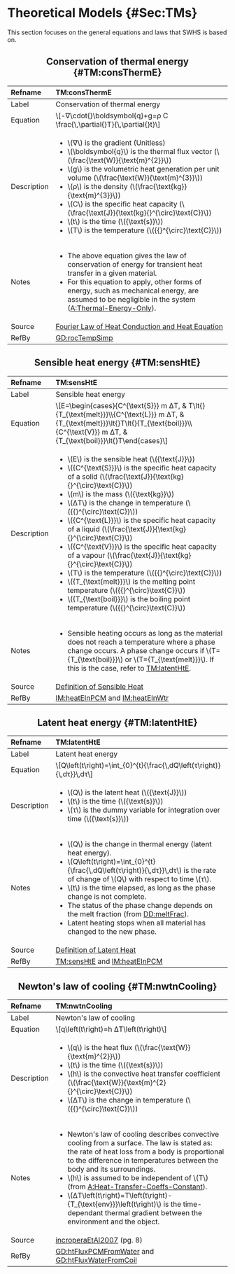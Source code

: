 # Theoretical Models {#Sec:TMs}

This section focuses on the general equations and laws that SWHS is based on.

<div align="center">

## Conservation of thermal energy {#TM:consThermE}

</div>

|Refname    |TM:consThermE                                                                                                                                                                                                                                                                                                                                                                                                                                                                                                                                     |
|:----------|:-------------------------------------------------------------------------------------------------------------------------------------------------------------------------------------------------------------------------------------------------------------------------------------------------------------------------------------------------------------------------------------------------------------------------------------------------------------------------------------------------------------------------------------------------|
|Label      |Conservation of thermal energy                                                                                                                                                                                                                                                                                                                                                                                                                                                                                                                    |
|Equation   |\\[-∇\cdot{}\boldsymbol{q}+g=ρ C \frac{\\,\partial{}T}{\\,\partial{}t}\\]                                                                                                                                                                                                                                                                                                                                                                                                                                                                         |
|Description|<ul><li>\\(∇\\) is the gradient (Unitless)</li><li>\\(\boldsymbol{q}\\) is the thermal flux vector (\\(\frac{\text{W}}{\text{m}^{2}}\\))</li><li>\\(g\\) is the volumetric heat generation per unit volume (\\(\frac{\text{W}}{\text{m}^{3}}\\))</li><li>\\(ρ\\) is the density (\\(\frac{\text{kg}}{\text{m}^{3}}\\))</li><li>\\(C\\) is the specific heat capacity (\\(\frac{\text{J}}{\text{kg}{}^{\circ}\text{C}}\\))</li><li>\\(t\\) is the time (\\({\text{s}}\\))</li><li>\\(T\\) is the temperature (\\({{}^{\circ}\text{C}}\\))</li></ul>|
|Notes      |<ul><li>The above equation gives the law of conservation of energy for transient heat transfer in a given material.</li><li>For this equation to apply, other forms of energy, such as mechanical energy, are assumed to be negligible in the system ([A:Thermal-Energy-Only](./SecAssumps.md#assumpTEO)).</li></ul>                                                                                                                                                                                                                              |
|Source     |[Fourier Law of Heat Conduction and Heat Equation](http://www.efunda.com/formulae/heat_transfer/conduction/overview_cond.cfm)                                                                                                                                                                                                                                                                                                                                                                                                                     |
|RefBy      |[GD:rocTempSimp](./SecGDs.md#GD:rocTempSimp)                                                                                                                                                                                                                                                                                                                                                                                                                                                                                                      |

<div align="center">

## Sensible heat energy {#TM:sensHtE}

</div>

|Refname    |TM:sensHtE                                                                                                                                                                                                                                                                                                                                                                                                                                                                                                                                                                                                                                                                                                                                                                                                                                   |
|:----------|:--------------------------------------------------------------------------------------------------------------------------------------------------------------------------------------------------------------------------------------------------------------------------------------------------------------------------------------------------------------------------------------------------------------------------------------------------------------------------------------------------------------------------------------------------------------------------------------------------------------------------------------------------------------------------------------------------------------------------------------------------------------------------------------------------------------------------------------------|
|Label      |Sensible heat energy                                                                                                                                                                                                                                                                                                                                                                                                                                                                                                                                                                                                                                                                                                                                                                                                                         |
|Equation   |\\[E=\begin{cases}{C^{\text{S}}} m ΔT, & T\lt{}{T\_{\text{melt}}}\\\\{C^{\text{L}}} m ΔT, & {T\_{\text{melt}}}\lt{}T\lt{}{T\_{\text{boil}}}\\\\{C^{\text{V}}} m ΔT, & {T\_{\text{boil}}}\lt{}T\end{cases}\\]                                                                                                                                                                                                                                                                                                                                                                                                                                                                                                                                                                                                                                 |
|Description|<ul><li>\\(E\\) is the sensible heat (\\({\text{J}}\\))</li><li>\\({C^{\text{S}}}\\) is the specific heat capacity of a solid (\\(\frac{\text{J}}{\text{kg}{}^{\circ}\text{C}}\\))</li><li>\\(m\\) is the mass (\\({\text{kg}}\\))</li><li>\\(ΔT\\) is the change in temperature (\\({{}^{\circ}\text{C}}\\))</li><li>\\({C^{\text{L}}}\\) is the specific heat capacity of a liquid (\\(\frac{\text{J}}{\text{kg}{}^{\circ}\text{C}}\\))</li><li>\\({C^{\text{V}}}\\) is the specific heat capacity of a vapour (\\(\frac{\text{J}}{\text{kg}{}^{\circ}\text{C}}\\))</li><li>\\(T\\) is the temperature (\\({{}^{\circ}\text{C}}\\))</li><li>\\({T\_{\text{melt}}}\\) is the melting point temperature (\\({{}^{\circ}\text{C}}\\))</li><li>\\({T\_{\text{boil}}}\\) is the boiling point temperature (\\({{}^{\circ}\text{C}}\\))</li></ul>|
|Notes      |<ul><li>Sensible heating occurs as long as the material does not reach a temperature where a phase change occurs. A phase change occurs if \\(T={T\_{\text{boil}}}\\) or \\(T={T\_{\text{melt}}}\\). If this is the case, refer to [TM:latentHtE](./SecTMs.md#TM:latentHtE).</li></ul>                                                                                                                                                                                                                                                                                                                                                                                                                                                                                                                                                       |
|Source     |[Definition of Sensible Heat](http://en.wikipedia.org/wiki/Sensible_heat)                                                                                                                                                                                                                                                                                                                                                                                                                                                                                                                                                                                                                                                                                                                                                                    |
|RefBy      |[IM:heatEInPCM](./SecIMs.md#IM:heatEInPCM) and [IM:heatEInWtr](./SecIMs.md#IM:heatEInWtr)                                                                                                                                                                                                                                                                                                                                                                                                                                                                                                                                                                                                                                                                                                                                                    |

<div align="center">

## Latent heat energy {#TM:latentHtE}

</div>

|Refname    |TM:latentHtE                                                                                                                                                                                                                                                                                                                                                                                                                                                                                                        |
|:----------|:-------------------------------------------------------------------------------------------------------------------------------------------------------------------------------------------------------------------------------------------------------------------------------------------------------------------------------------------------------------------------------------------------------------------------------------------------------------------------------------------------------------------|
|Label      |Latent heat energy                                                                                                                                                                                                                                                                                                                                                                                                                                                                                                  |
|Equation   |\\[Q\left(t\right)=\int\_{0}^{t}{\frac{\\,dQ\left(τ\right)}{\\,dτ}}\\,dτ\\]                                                                                                                                                                                                                                                                                                                                                                                                                                         |
|Description|<ul><li>\\(Q\\) is the latent heat (\\({\text{J}}\\))</li><li>\\(t\\) is the time (\\({\text{s}}\\))</li><li>\\(τ\\) is the dummy variable for integration over time (\\({\text{s}}\\))</li></ul>                                                                                                                                                                                                                                                                                                                   |
|Notes      |<ul><li>\\(Q\\) is the change in thermal energy (latent heat energy).</li><li>\\(Q\left(t\right)=\int\_{0}^{t}{\frac{\\,dQ\left(τ\right)}{\\,dτ}}\\,dτ\\) is the rate of change of \\(Q\\) with respect to time \\(τ\\).</li><li>\\(t\\) is the time elapsed, as long as the phase change is not complete.</li><li>The status of the phase change depends on the melt fraction (from [DD:meltFrac](./SecDDs.md#DD:meltFrac)).</li><li>Latent heating stops when all material has changed to the new phase.</li></ul>|
|Source     |[Definition of Latent Heat](http://en.wikipedia.org/wiki/Latent_heat)                                                                                                                                                                                                                                                                                                                                                                                                                                               |
|RefBy      |[TM:sensHtE](./SecTMs.md#TM:sensHtE) and [IM:heatEInPCM](./SecIMs.md#IM:heatEInPCM)                                                                                                                                                                                                                                                                                                                                                                                                                                 |

<div align="center">

## Newton's law of cooling {#TM:nwtnCooling}

</div>

|Refname    |TM:nwtnCooling                                                                                                                                                                                                                                                                                                                                                                                                                                                                                                                     |
|:----------|:----------------------------------------------------------------------------------------------------------------------------------------------------------------------------------------------------------------------------------------------------------------------------------------------------------------------------------------------------------------------------------------------------------------------------------------------------------------------------------------------------------------------------------|
|Label      |Newton's law of cooling                                                                                                                                                                                                                                                                                                                                                                                                                                                                                                            |
|Equation   |\\[q\left(t\right)=h ΔT\left(t\right)\\]                                                                                                                                                                                                                                                                                                                                                                                                                                                                                           |
|Description|<ul><li>\\(q\\) is the heat flux (\\(\frac{\text{W}}{\text{m}^{2}}\\))</li><li>\\(t\\) is the time (\\({\text{s}}\\))</li><li>\\(h\\) is the convective heat transfer coefficient (\\(\frac{\text{W}}{\text{m}^{2}{}^{\circ}\text{C}}\\))</li><li>\\(ΔT\\) is the change in temperature (\\({{}^{\circ}\text{C}}\\))</li></ul>                                                                                                                                                                                                     |
|Notes      |<ul><li>Newton's law of cooling describes convective cooling from a surface. The law is stated as: the rate of heat loss from a body is proportional to the difference in temperatures between the body and its surroundings.</li><li>\\(h\\) is assumed to be independent of \\(T\\) (from [A:Heat-Transfer-Coeffs-Constant](./SecAssumps.md#assumpHTCC)).</li><li>\\(ΔT\left(t\right)=T\left(t\right)-{T\_{\text{env}}}\left(t\right)\\) is the time-dependant thermal gradient between the environment and the object.</li></ul>|
|Source     |[incroperaEtAl2007](./SecReferences.md#incroperaEtAl2007) (pg. 8)                                                                                                                                                                                                                                                                                                                                                                                                                                                                  |
|RefBy      |[GD:htFluxPCMFromWater](./SecGDs.md#GD:htFluxPCMFromWater) and [GD:htFluxWaterFromCoil](./SecGDs.md#GD:htFluxWaterFromCoil)                                                                                                                                                                                                                                                                                                                                                                                                        |

